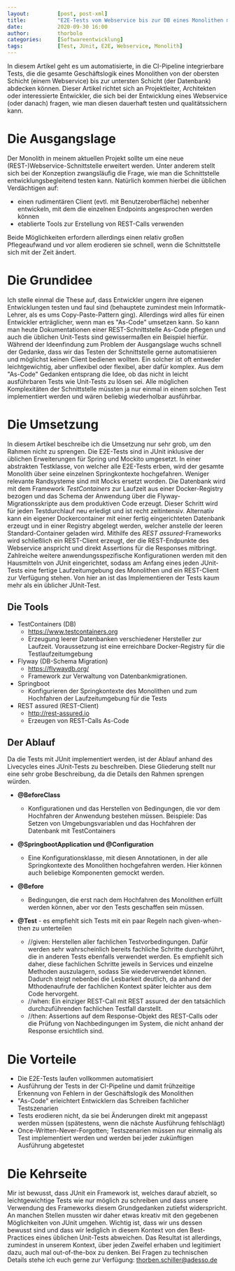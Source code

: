 ```yaml
---
layout:         [post, post-xml]              
title:          "E2E-Tests vom Webservice bis zur DB eines Monolithen mit JUnit"
date:           2020-09-30 16:00
author:         thorbolo
categories:     [Softwareentwicklung]
tags:           [Test, JUnit, E2E, Webservice, Monolith]
---
```




In diesem Artikel geht es um automatisierte, in die CI-Pipeline integrierbare Tests, die die gesamte Geschäftslogik eines Monolithen von der obersten Schicht (einem Webservice) bis zur untersten Schicht (der Datenbank) abdecken können.
Dieser Artikel richtet sich an Projektleiter, Architekten oder interessierte Entwickler, die sich bei der Entwicklung eines Webservice (oder danach) fragen, wie man diesen dauerhaft testen und qualitätssichern kann.

# Die Ausgangslage

Der Monolith in meinem aktuellen Projekt sollte um eine neue (REST-)Webservice-Schnittstelle erweitert werden.
Unter anderem stellt sich bei der Konzeption zwangsläufig die Frage, wie man die Schnittstelle entwicklungsbegleitend testen kann. 
Natürlich kommen hierbei die üblichen Verdächtigen auf:

- einen rudimentären Client (evtl. mit Benutzeroberfläche) nebenher entwickeln, mit dem die einzelnen Endpoints angesprochen werden können
- etablierte Tools zur Erstellung von REST-Calls verwenden

Beide Möglichkeiten erfordern allerdings einen relativ großen Pflegeaufwand und vor allem erodieren sie schnell, wenn die Schnittstelle sich mit der Zeit ändert.

# Die Grundidee

Ich stelle einmal die These auf, dass Entwickler ungern ihre eigenen Entwicklungen testen und faul sind (behauptete zumindest mein Informatik-Lehrer, als es ums Copy-Paste-Pattern ging).
Allerdings wird alles für einen Entwickler erträglicher, wenn man es "As-Code" umsetzen kann.
So kann man heute Dokumentationen einer REST-Schnittstelle As-Code pflegen und auch die üblichen Unit-Tests sind gewissermaßen ein Beispiel hierfür. 
Während der Ideenfindung zum Problem der Ausgangslage wuchs schnell der Gedanke, dass wir das Testen der Schnittstelle gerne automatisieren und möglichst keinen Client bedienen wollten.
Ein solcher ist oft entweder leichtgewichtig, aber unflexibel oder flexibel, aber dafür komplex.
Aus dem "As-Code" Gedanken entsprang die Idee, ob das nicht in leicht ausführbaren Tests wie Unit-Tests zu lösen sei.
Alle möglichen Komplexitäten der Schnittstelle müssten ja nur einmal in einem solchen Test implementiert werden und wären beliebig wiederholbar ausführbar.

# Die Umsetzung

In diesem Artikel beschreibe ich die Umsetzung nur sehr grob, um den Rahmen nicht zu sprengen.
Die E2E-Tests sind in JUnit inklusive der üblichen Erweiterungen für Spring und Mockito umgesetzt. 
In einer abstrakten Testklasse, von welcher alle E2E-Tests erben, wird der gesamte Monolith über seine einzelnen Springkontexte hochgefahren.
Weniger relevante Randsysteme sind mit Mocks ersetzt worden. 
Die Datenbank wird mit dem Framework *TestContainers* zur Laufzeit aus einer Docker-Registry bezogen und das Schema der Anwendung über die Flyway-Migrationsskripte aus dem produktiven Code erzeugt.
Dieser Schritt wird für jeden Testdurchlauf neu erledigt und ist recht zeitintensiv.
Alternativ kann ein eigener Dockercontainer mit einer fertig eingerichteten Datenbank erzeugt und in einer Registry abgelegt werden, welcher anstelle der leeren Standard-Container geladen wird.
Mithilfe des *REST assured*-Frameworks wird schließlich ein REST-Client erzeugt, der die REST-Endpunkte des Webservice anspricht und direkt Assertions für die Responses mitbringt.
Zahlreiche weitere anwendungsspezifische Konfigurationen werden mit den Hausmitteln von JUnit eingerichtet, sodass am Anfang eines jeden JUnit-Tests eine fertige Laufzeitumgebung des Monolithen und ein REST-Client zur Verfügung stehen.
Von hier an ist das Implementieren der Tests kaum mehr als ein üblicher JUnit-Test.

## Die Tools

- TestContainers (DB)
  - https://www.testcontainers.org
  - Erzeugung leerer Datenbanken verschiedener Hersteller zur Laufzeit. Voraussetzung ist eine erreichbare Docker-Registry für die Testlaufzeitumgebung
- Flyway (DB-Schema Migration)
  - https://flywaydb.org/
  - Framework zur Verwaltung von Datenbankmigrationen.
- Springboot
  - Konfigurieren der Springkontexte des Monolithen und zum Hochfahren der Laufzeitumgebung für die Tests
- REST assured (REST-Client)
  - http://rest-assured.io
  - Erzeugen von REST-Calls As-Code

## Der Ablauf

Da die Tests mit JUnit implementiert werden, ist der Ablauf anhand des Livecycles eines JUnit-Tests zu beschreiben. Diese Gliederung stellt nur eine sehr grobe Beschreibung, da die Details den Rahmen sprengen würden. 

- **@BeforeClass**
  - Konfigurationen und das Herstellen von Bedingungen, die vor dem Hochfahren der Anwendung bestehen müssen. Beispiele: Das Setzen von Umgebungsvariablen und das Hochfahren der Datenbank mit TestContainers

- **@SpringbootApplication und @Configuration**
  - Eine Konfigurationsklasse, mit diesen Annotationen, in der alle Springkontexte des Monolithen hochgefahren werden. Hier können auch beliebige Komponenten gemockt werden.
- **@Before**
  - Bedingungen, die erst nach dem Hochfahren des Monolithen erfüllt werden können, aber vor den Tests geschaffen sein müssen.
- **@Test** - es empfiehlt sich Tests mit ein paar Regeln nach given-when-then zu unterteilen
  - //given: Herstellen aller fachlichen Testvorbedingungen. Dafür werden sehr wahrscheinlich bereits fachliche Schritte durchgeführt, die in anderen Tests ebenfalls verwendet werden. Es empfiehlt sich daher, diese fachlichen Schritte jeweils in Services und einzelne Methoden auszulagern, sodass Sie wiederverwendet können. Dadurch steigt nebenbei die Lesbarkeit deutlich, da anhand der Mthodenaufrufe der fachlichen Kontext später leichter aus dem Code hervorgeht.
  - //when: Ein einziger REST-Call mit REST assured der den tatsächlich durchzuführenden fachlichen Testfall darstellt.
  - //then: Assertions auf dem Response-Objekt des REST-Calls oder die Prüfung von Nachbedingungen im System, die nicht anhand der Response ersichtlich sind.

# Die Vorteile

- Die E2E-Tests laufen vollkommen automatisiert
- Ausführung der Tests in der CI-Pipeline und damit frühzeitige Erkennung von Fehlern in der Geschäftslogik des Monolithen
- "As-Code" erleichtert Entwicklern das Schreiben fachlicher Testszenarien
- Tests erodieren nicht, da sie bei Änderungen direkt mit angepasst werden müssen (spätestens, wenn die nächste Ausführung fehlschlägt)
- Once-Written-Never-Forgotten; Testszenarien müssen nur einmalig als Test implementiert werden und werden bei jeder zukünftigen Ausführung abgetestet

# Die Kehrseite

Mir ist bewusst, dass JUnit ein Framework ist, welches darauf abzielt, so leichtgewichtige Tests wie nur möglich zu schreiben und dass unsere Verwendung des Frameworks diesem Grundgedanken zutiefst widerspricht.
An manchen Stellen mussten wir daher etwas kreativ mit den gegebenen Möglichkeiten von JUnit umgehen. Wichtig ist, dass wir uns dessen bewusst sind und dass wir lediglich in diesem Kontext von den Best-Practices eines üblichen Unit-Tests abweichen.
Das Resultat ist allerdings, zumindest in unserem Kontext, über jeden Zweifel erhaben und legitimiert dazu, auch mal out-of-the-box zu denken.
Bei Fragen zu technischen Details stehe ich euch gerne zur Verfügung: thorben.schiller@adesso.de